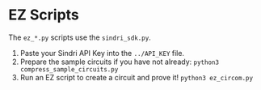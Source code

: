 # EZ Scripts
The `ez_*.py` scripts use the `sindri_sdk.py`.

1. Paste your Sindri API Key into the `../API_KEY` file.
2. Prepare the sample circuits if you have not already: `python3 compress_sample_circuits.py`
3. Run an EZ script to create a circuit and prove it! `python3 ez_circom.py`
